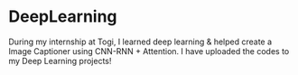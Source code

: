 # DeepLearning
During my internship at Togi, I learned deep learning & helped create a Image Captioner using CNN-RNN + Attention.
I have uploaded the codes to my Deep Learning projects!
